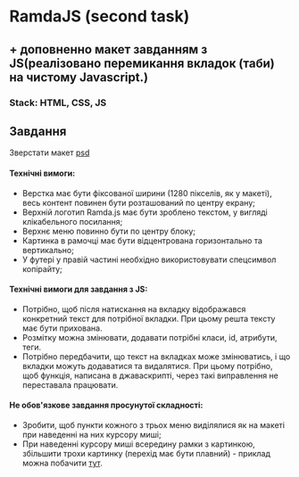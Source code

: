 # RamdaJS (second task)

## + доповненно макет завданням з JS(реалізовано перемикання вкладок (таби) на чистому Javascript.)

### Stack: HTML, CSS, JS

## Завдання

Зверстати макет [psd](./RamdaJS.psd)

#### Технічні вимоги:
- Верстка має бути фіксованої ширини (1280 пікселів, як у макеті), весь контент повинен бути розташований по центру екрану;
- Верхній логотип Ramda.js має бути зроблено текстом, у вигляді клікабельного посилання;
- Верхнє меню повинно бути по центру блоку;
- Картинка в рамочці має бути відцентрована горизонтально та вертикально;
- У футері у правій частині необхідно використовувати спецсимвол копірайту;

#### Технічні вимоги для завдання з JS:

- Потрібно, щоб після натискання на вкладку відображався конкретний текст для потрібної вкладки. При цьому решта тексту має бути прихована. 
- Розмітку можна змінювати, додавати потрібні класи, id, атрибути, теги.
- Потрібно передбачити, що текст на вкладках може змінюватись, і що вкладки можуть додаватися та видалятися. При цьому потрібно, щоб функція, написана в джаваскрипті, через такі виправлення не переставала працювати.

#### Не обов'язкове завдання просунутої складності:
- Зробити, щоб пункти кожного з трьох меню виділялися як на макеті при наведенні на них курсору миші;
- При наведенні курсору миші всередину рамки з картинкою, збільшити трохи картинку (перехід має бути плавний) - приклад можна побачити [тут](./image_scale.gif).